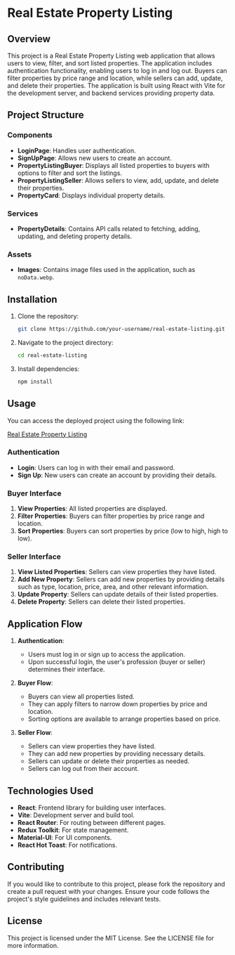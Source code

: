 # Real Estate Property Listing

## Overview

This project is a Real Estate Property Listing web application that allows users to view, filter, and sort listed properties. The application includes authentication functionality, enabling users to log in and log out. Buyers can filter properties by price range and location, while sellers can add, update, and delete their properties. The application is built using React with Vite for the development server, and backend services providing property data.

## Project Structure

### Components

- **LoginPage**: Handles user authentication.
- **SignUpPage**: Allows new users to create an account.
- **PropertyListingBuyer**: Displays all listed properties to buyers with options to filter and sort the listings.
- **PropertyListingSeller**: Allows sellers to view, add, update, and delete their properties.
- **PropertyCard**: Displays individual property details.

### Services

- **PropertyDetails**: Contains API calls related to fetching, adding, updating, and deleting property details.

### Assets

- **Images**: Contains image files used in the application, such as `noData.webp`.

## Installation

1. Clone the repository:
    ```sh
    git clone https://github.com/your-username/real-estate-listing.git
    ```
2. Navigate to the project directory:
    ```sh
    cd real-estate-listing
    ```
3. Install dependencies:
    ```sh
    npm install
    ```

## Usage

You can access the deployed project using the following link:

[Real Estate Property Listing](http://example.com)  <!-- Replace with your actual deployed link -->

### Authentication

- **Login**: Users can log in with their email and password.
- **Sign Up**: New users can create an account by providing their details.

### Buyer Interface

1. **View Properties**: All listed properties are displayed.
2. **Filter Properties**: Buyers can filter properties by price range and location.
3. **Sort Properties**: Buyers can sort properties by price (low to high, high to low).

### Seller Interface

1. **View Listed Properties**: Sellers can view properties they have listed.
2. **Add New Property**: Sellers can add new properties by providing details such as type, location, price, area, and other relevant information.
3. **Update Property**: Sellers can update details of their listed properties.
4. **Delete Property**: Sellers can delete their listed properties.

## Application Flow

1. **Authentication**: 
   - Users must log in or sign up to access the application.
   - Upon successful login, the user's profession (buyer or seller) determines their interface.

2. **Buyer Flow**:
   - Buyers can view all properties listed.
   - They can apply filters to narrow down properties by price and location.
   - Sorting options are available to arrange properties based on price.

3. **Seller Flow**:
   - Sellers can view properties they have listed.
   - They can add new properties by providing necessary details.
   - Sellers can update or delete their properties as needed.
   - Sellers can log out from their account.

## Technologies Used

- **React**: Frontend library for building user interfaces.
- **Vite**: Development server and build tool.
- **React Router**: For routing between different pages.
- **Redux Toolkit**: For state management.
- **Material-UI**: For UI components.
- **React Hot Toast**: For notifications.

## Contributing

If you would like to contribute to this project, please fork the repository and create a pull request with your changes. Ensure your code follows the project's style guidelines and includes relevant tests.

## License

This project is licensed under the MIT License. See the LICENSE file for more information.
